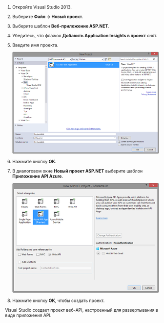 1. Откройте Visual Studio 2013.

2. Выберите **Файл -> Новый проект**.

3. Выберите шаблон **Веб-приложение ASP.NET**.

4. Убедитесь, что флажок **Добавить Application Insights в проект** снят.

4. Введите имя проекта.

	![](./media/app-service-api-create/01-filenew-v3.png)

5. Нажмите кнопку **ОК**.

6. В диалоговом окне **Новый проект ASP.NET** выберите шаблон **Приложение API Azure**.

	![](./media/app-service-api-create/02-api-app-template-v3.png)

7. Нажмите кнопку **ОК**, чтобы создать проект.

Visual Studio создает проект веб-API, настроенный для развертывания в виде приложения API.

<!---HONumber=August15_HO6-->